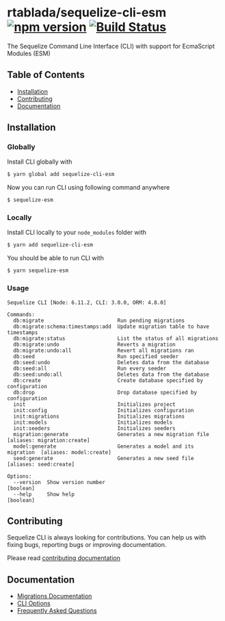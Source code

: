 # rtablada/sequelize-cli-esm [![npm version](https://badge.fury.io/js/sequelize-cli-esm.svg)](https://badge.fury.io/js/sequelize-cli-esm) [![Build Status](https://travis-ci.org/rtablada/sequelize-cli-esm.svg?branch=master)](https://travis-ci.org/rtablada/sequelize-cli-esm)

The Sequelize Command Line Interface (CLI) with support for EcmaScript Modules (ESM)

## Table of Contents
- [Installation](#installation)
- [Contributing](#contributing)
- [Documentation](#documentation)

## Installation

### Globally
Install CLI globally with

```bash
$ yarn global add sequelize-cli-esm
```

Now you can run CLI using following command anywhere

```bash
$ sequelize-esm
```

### Locally
Install CLI locally to your `node_modules` folder with

```bash
$ yarn add sequelize-cli-esm
```

You should be able to run CLI with

```bash
$ yarn sequelize-esm
```

### Usage
```
Sequelize CLI [Node: 6.11.2, CLI: 3.0.0, ORM: 4.8.0]

Commands:
  db:migrate                        Run pending migrations
  db:migrate:schema:timestamps:add  Update migration table to have timestamps
  db:migrate:status                 List the status of all migrations
  db:migrate:undo                   Reverts a migration
  db:migrate:undo:all               Revert all migrations ran
  db:seed                           Run specified seeder
  db:seed:undo                      Deletes data from the database
  db:seed:all                       Run every seeder
  db:seed:undo:all                  Deletes data from the database
  db:create                         Create database specified by configuration
  db:drop                           Drop database specified by configuration
  init                              Initializes project
  init:config                       Initializes configuration
  init:migrations                   Initializes migrations
  init:models                       Initializes models
  init:seeders                      Initializes seeders
  migration:generate                Generates a new migration file       [aliases: migration:create]
  model:generate                    Generates a model and its migration  [aliases: model:create]
  seed:generate                     Generates a new seed file            [aliases: seed:create]

Options:
  --version  Show version number                                         [boolean]
  --help     Show help                                                   [boolean]
```

## Contributing

Sequelize CLI is always looking for contributions. You can help us with fixing bugs, reporting bugs or improving documentation.

Please read [contributing documentation](CONTRIBUTING.md)

## Documentation

- [Migrations Documentation](http://docs.sequelizejs.com/manual/tutorial/migrations.html)
- [CLI Options](docs/README.md)
- [Frequently Asked Questions](docs/FAQ.md)
